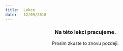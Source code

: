 ```yaml
---
title:  Lekce
date:   12/09/2018
---
```


### <center>Na této lekci pracujeme.</center>
<center>Prosim zkuste to znovu pozdeji.</center>